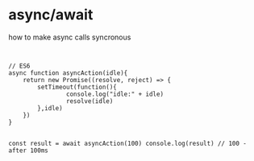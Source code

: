 # async/await
how to make async calls syncronous

<div style="display:flex;">
<div style="flex:1">
<pre><code class="javascript">
// ES6
async function asyncAction(idle){
    return new Promise((resolve, reject) => {
        setTimeout(function(){
                console.log("idle:" + idle)
                resolve(idle)
        },idle)
    })    
}

const result = await asyncAction(100)
console.log(result)
// 100 - after 100ms
</code></pre>
</div>
</div>
